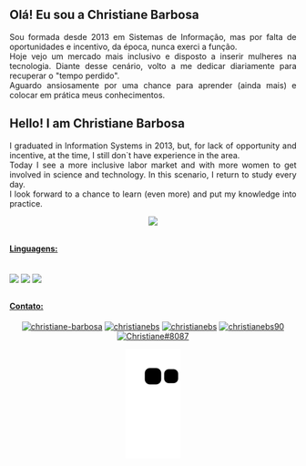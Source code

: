 ## Olá! Eu sou a Christiane Barbosa
<p align="justify"> Sou formada desde 2013 em Sistemas de Informação, mas por falta de oportunidades e incentivo, da época, nunca exerci a função.<br />
Hoje vejo um mercado mais inclusivo e disposto a inserir mulheres na tecnologia. Diante desse cenário, volto a me dedicar diariamente para recuperar o "tempo perdido".<br />
Aguardo ansiosamente por uma chance para aprender (ainda mais) e colocar em prática meus conhecimentos.</p>

## Hello! I am Christiane Barbosa
<p align="justify"> I graduated in Information Systems in 2013, but, for lack of opportunity and incentive, at the time, I still don`t have experience in the area.<br />
Today I see a more inclusive labor market and with more women to get involved in science and technology. In this scenario, I return to study every day.<br />
I look forward to a chance to learn (even more) and put my knowledge into practice.</p>


<div align="center">
  <a href="https://github.com/christianebs/">
  <img height="180em" src="https://github-readme-stats.vercel.app/api?username=christianebs&show_icons=true&theme=dracula&include_all_commits=true&count_private=true" />
</div>

##

#### Linguagens:

<div align="center" style="display: inline-block"><br>
  <img src="https://img.shields.io/badge/Java-ED8B00?style=for-the-badge&logo=java&logoColor=white">
  <img src="https://img.shields.io/badge/HTML-239120?style=for-the-badge&logo=html5&logoColor=white">
  <img src="https://img.shields.io/badge/CSS-239120?&style=for-the-badge&logo=css3&logoColor=white">
</div>

##

#### Contato:

<div align="center">
  <a href="https://linkedin.com/in/christiane-barbosa" target="_blank"><img src="https://img.shields.io/badge/LinkedIn-0077B5?style=for-the-badge&logo=linkedin&logoColor=white" alt="christiane-barbosa" target="_blank" /></a>
  <a href="mailto:christianebs90@gmail.com" target="_blank"><img src="https://img.shields.io/badge/Gmail-D14836?style=for-the-badge&logo=gmail&logoColor=white" alt="christianebs" target="_blank" /></a>
  <a href="https://twitter.com/christianebs" target="_blank"><img src="https://img.shields.io/badge/Twitter-1DA1F2?style=for-the-badge&logo=twitter&logoColor=white" alt="christianebs" target="_blank" /></a>
  <a href="https://instagram.com/christianebs90" target="_blank"><img src="https://img.shields.io/badge/Instagram-E4405F?style=for-the-badge&logo=instagram&logoColor=white" alt="christianebs90" target="_blank" /></a>
  <a href="https://discordapp.com/users/8087" target="_blank"><img src="https://img.shields.io/badge/Discord-7289DA?style=for-the-badge&logo=discord&logoColor=white" alt="Christiane#8087" target="_blank" /></a>
  
  ![Snake animation](https://github.com/christianebs/christianebs/blob/output/github-contribution-grid-snake.svg)
</div>
